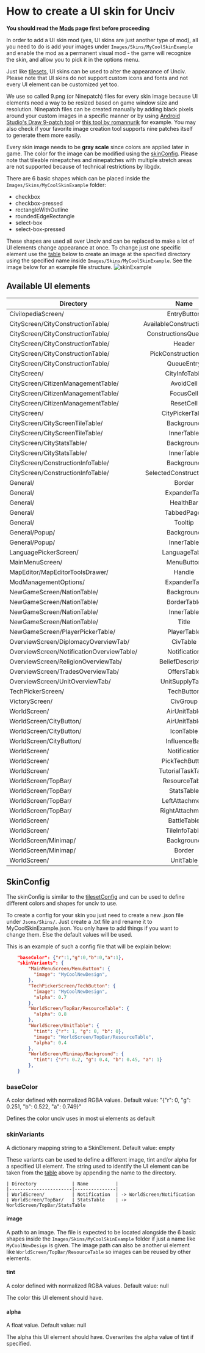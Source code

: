 # How to create a UI skin for Unciv

**You should read the [Mods](Mods.md) page first before proceeding**

In order to add a UI skin mod (yes, UI skins are just another type of mod), all you need to do is add your images under `Images/Skins/MyCoolSkinExample` and enable the mod as a permanent visual mod - the game will recognize the skin, and allow you to pick it in the options menu.

Just like [tilesets](Creating-a-custom-tileset.md), UI skins can be used to alter the appearance of Unciv. Please note that UI skins do not support custom icons and fonts and not every UI element can be customized yet too.

We use so called 9.png (or Ninepatch) files for every skin image because UI elements need a way to be resized based on game window size and resolution. Ninepatch files can be created manually by adding black pixels around your custom images in a specific manner or by using [Android Studio's Draw 9-patch tool](https://developer.android.com/studio/write/draw9patch) or [this tool by romannurik](https://romannurik.github.io/AndroidAssetStudio/nine-patches.html) for example. You may also check if your favorite image creation tool supports nine patches itself to generate them more easily.

Every skin image needs to be **gray scale** since colors are applied later in game. The color for the image can be modified using the [skinConfig](Creating-a-UI-skin.md#tint). Please note that tileable ninepatches and ninepatches with multiple stretch areas are not supported because of technical restrictions by libgdx.

There are 6 basic shapes which can be placed inside the `Images/Skins/MyCoolSkinExample` folder:
 - checkbox
 - checkbox-pressed
 - rectangleWithOutline
 - roundedEdgeRectangle
 - select-box
 - select-box-pressed

These shapes are used all over Unciv and can be replaced to make a lot of UI elements change appearance at once. To change just one specific element use the [table](Creating-a-UI-skin.md#Available-UI-elements) below to create an image at the specified directory using the specified name inside `Images/Skins/MyCoolSkinExample`. See the image below for an example file structure. ![skinExample](https://user-images.githubusercontent.com/24532072/198904598-0d298035-5b02-431b-bfb4-7da4b9c821c9.png)

## Available UI elements

<!--- We should add an image to every identifier so its easier for modders to know which UI elements are which -->

| Directory | Name | Default shape | Image |
|---|:---:|:---:|---|
| CivilopediaScreen/ | EntryButton | null | |
| CityScreen/CityConstructionTable/ | AvailableConstructionsTable | null | |
| CityScreen/CityConstructionTable/ | ConstructionsQueueTable | null | |
| CityScreen/CityConstructionTable/ | Header | null | |
| CityScreen/CityConstructionTable/ | PickConstructionButton | null | |
| CityScreen/CityConstructionTable/ | QueueEntry | null | |
| CityScreen/ | CityInfoTable | null | |
| CityScreen/CitizenManagementTable/ | AvoidCell | null | |
| CityScreen/CitizenManagementTable/ | FocusCell | null | |
| CityScreen/CitizenManagementTable/ | ResetCell | null | |
| CityScreen/ | CityPickerTable | roundedEdgeRectangle | |
| CityScreen/CityScreenTileTable/ | Background | null | |
| CityScreen/CityScreenTileTable/ | InnerTable | null | |
| CityScreen/CityStatsTable/ | Background | null | |
| CityScreen/CityStatsTable/ | InnerTable | null | |
| CityScreen/ConstructionInfoTable/ | Background | null | |
| CityScreen/ConstructionInfoTable/ | SelectedConstructionTable | null | |
| General/ | Border | null | |
| General/ | ExpanderTab | null | |
| General/ | HealthBar | null | |
| General/ | TabbedPager | null | |
| General/ | Tooltip | roundedEdgeRectangle | |
| General/Popup/ | Background | null | |
| General/Popup/ | InnerTable | null | |
| LanguagePickerScreen/ | LanguageTable | null | |
| MainMenuScreen/ | MenuButton | roundedEdgeRectangle | |
| MapEditor/MapEditorToolsDrawer/ | Handle | null | |
| ModManagementOptions/ | ExpanderTab | null | |
| NewGameScreen/NationTable/ | Background | null | |
| NewGameScreen/NationTable/ | BorderTable | null | |
| NewGameScreen/NationTable/ | InnerTable | null | |
| NewGameScreen/NationTable/ | Title | null | |
| NewGameScreen/PlayerPickerTable/ | PlayerTable | null | |
| OverviewScreen/DiplomacyOverviewTab/ | CivTable | null | |
| OverviewScreen/NotificationOverviewTable/ | Notification | roundedEdgeRectangle | |
| OverviewScreen/ReligionOverviewTab/ | BeliefDescription | null | |
| OverviewScreen/TradesOverviewTab/ | OffersTable | null | |
| OverviewScreen/UnitOverviewTab/ | UnitSupplyTable | null | |
| TechPickerScreen/ | TechButton | roundedEdgeRectangle | |
| VictoryScreen/ | CivGroup | roundedEdgeRectangle | |
| WorldScreen/ | AirUnitTable | null | |
| WorldScreen/CityButton/ | AirUnitTable | roundedEdgeRectangle | |
| WorldScreen/CityButton/ | IconTable | roundedEdgeRectangle | |
| WorldScreen/CityButton/ | InfluenceBar | null | |
| WorldScreen/ | Notification | null | |
| WorldScreen/ | PickTechButton | roundedEdgeRectangle | |
| WorldScreen/ | TutorialTaskTable | null | |
| WorldScreen/TopBar/ | ResourceTable | null | |
| WorldScreen/TopBar/ | StatsTable | null | |
| WorldScreen/TopBar/ | LeftAttachment | roundedEdgeRectangle | |
| WorldScreen/TopBar/ | RightAttachment | roundedEdgeRectangle | |
| WorldScreen/ | BattleTable | null | |
| WorldScreen/ | TileInfoTable | null | |
| WorldScreen/Minimap/ | Background | null | |
| WorldScreen/Minimap/ | Border | null | |
| WorldScreen/ | UnitTable | null | |

## SkinConfig

The skinConfig is similar to the [tilesetConfig](Creating-a-custom-tileset.md#tileset-config) and can be used to define different colors and shapes for unciv to use.

To create a config for your skin you just need to create a new .json file under `Jsons/Skins/`. Just create a .txt file and rename it to MyCoolSkinExample.json. You only have to add things if you want to change them. Else the default values will be used.

This is an example of such a config file that will be explain below:

```json
    "baseColor": {"r":1,"g":0,"b":0,"a":1},
    "skinVariants": {
        "MainMenuScreen/MenuButton": {
          "image": "MyCoolNewDesign",
        },
        "TechPickerScreen/TechButton": {
          "image": "MyCoolNewDesign",
          "alpha": 0.7
        },
        "WorldScreen/TopBar/ResourceTable": {
          "alpha": 0.8
        },
        "WorldScreen/UnitTable": {
          "tint": {"r": 1, "g": 0, "b": 0},
          "image": "WorldScreen/TopBar/ResourceTable",
          "alpha": 0.4
        },
        "WorldScreen/Minimap/Background": {
          "tint": {"r": 0.2, "g": 0.4, "b": 0.45, "a": 1}
        },
    }
```

### baseColor

A color defined with normalized RGBA values. Default value: "{"r": 0, "g": 0.251, "b": 0.522, "a": 0.749}"

Defines the color unciv uses in most ui elements as default

### skinVariants

A dictionary mapping string to a SkinElement. Default value: empty

These variants can be used to define a different image, tint and/or alpha for a specified UI element. The string used to identify the UI element can be taken from the [table](Creating-a-UI-skin.md#Available-UI-elements) above by appending the name to the directory.
```
| Directory             | Name          |
|-----------------------|---------------|
| WorldScreen/          | Notification  | -> WorldScreen/Notification
| WorldScreen/TopBar/   | StatsTable    | -> WorldScreen/TopBar/StatsTable
```

#### image

A path to an image. The file is expected to be located alongside the 6 basic shapes inside the `Images/Skins/MyCoolSkinExample` folder if just a name like `MyCoolNewDesign` is given. The image path can also be another ui element like `WorldScreen/TopBar/ResourceTable` so images can be reused by other elements.

#### tint

A color defined with normalized RGBA values. Default value: null

The color this UI element should have.

#### alpha

A float value. Default value: null

The alpha this UI element should have. Overwrites the alpha value of tint if specified.
